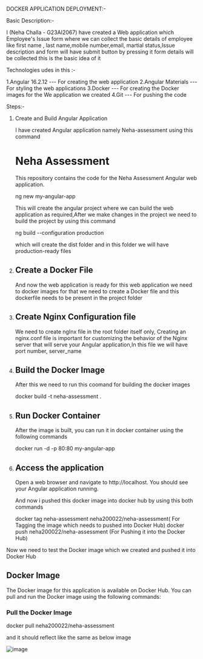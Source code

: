 DOCKER APPLICATION DEPLOYMENT:-

Basic Description:-

I (Neha Challa - G23AI2067) have created a Web application which Employee's Issue form where we can collect the basic details of employee like first name , last name,mobile number,email, martial status,Issue description and form will have submit button by pressing it form details will be collected this is the basic idea of it

Technologies udes in this :-

1.Angular 16.2.12 --- For creating the web application
2.Angular Materials --- For styling the web applications
3.Docker --- For creating the Docker images for the We application we created 
4.Git --- For pushing the code 

Steps:- 

1. Create and Build Angular Application

   I have created Angular application namely Neha-assessment using this command

   # Neha Assessment

   This repository contains the code for the Neha Assessment Angular web application.

   ng new my-angular-app

   This will create the angular project where we can build the web application as required,After we make changes in the project we need to build the project by using this command

   ng build --configuration production

   which will create the dist folder and in this folder we will have production-ready files


2. ## Create a Docker File

   And now the web application is ready for this web application we need to docker images for that we need to create a Docker file and this dockerfile needs to be present in the 
   project folder

3. ## Create Nginx Configuration file

    We need to create ngInx file in the root folder itself only, Creating an nginx.conf file is important for customizing the behavior of the Nginx server that will serve your 
    Angular application,In this file we will have port number, server_name

4. ## Build the Docker Image

    After this we need to run this coomand for building the docker images

    docker build -t neha-assessment .

   
5. ## Run Docker Container

   After the image is built, you can run it in docker container using the following commands

   docker run -d -p 80:80 my-angular-app

   
6. ## Access the application

    Open a web browser and navigate to http://localhost. You should see your Angular application running.


     And now i pushed this docker image into docker hub by using this both commands 

      docker tag neha-assessment neha200022/neha-assessment( For Tagging the image which needs to pushed into Docker Hub)
      docker push neha200022/neha-assessment (For Pushing it into the Docker Hub)

Now we need to test the Docker image which we created and pushed it into Docker Hub 

## Docker Image

The Docker image for this application is available on Docker Hub. You can pull and run the Docker image using the following commands:

### Pull the Docker Image

docker pull neha200022/neha-assessment

and it should reflect like the same as below image



![image](https://github.com/user-attachments/assets/10dbf3e7-ff69-4298-8901-8259e914625f)


